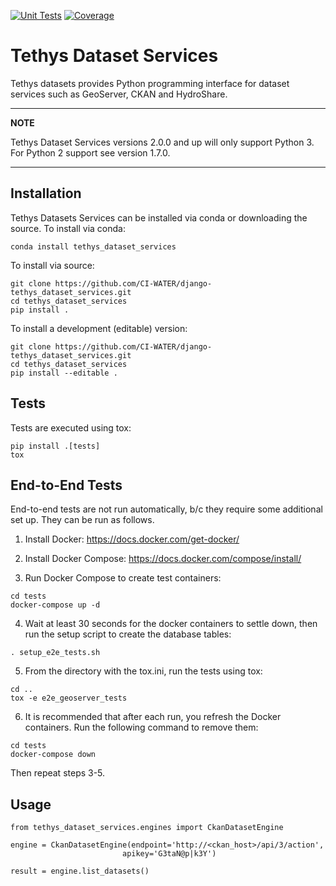 [![Unit Tests](https://github.com/tethysplatform/tethys_dataset_services/actions/workflows/unit_tests.yml/badge.svg?branch=tethys4_update)](https://github.com/tethysplatform/tethys_dataset_services/actions/workflows/unit_tests.yml)
[![Coverage](https://coveralls.io/repos/github/tethysplatform/tethys_dataset_services/badge.svg)](https://coveralls.io/github/tethysplatform/tethys_dataset_services)

# Tethys Dataset Services

Tethys datasets provides Python programming interface for dataset services such as GeoServer, CKAN and HydroShare.

---
**NOTE**

Tethys Dataset Services versions 2.0.0 and up will only support Python 3. For Python 2 support see version 1.7.0.

---

## Installation

Tethys Datasets Services can be installed via conda or downloading the source. To install via conda:

```
conda install tethys_dataset_services
```

To install via source:

```
git clone https://github.com/CI-WATER/django-tethys_dataset_services.git
cd tethys_dataset_services
pip install .
```

To install a development (editable) version:

```
git clone https://github.com/CI-WATER/django-tethys_dataset_services.git
cd tethys_dataset_services
pip install --editable .
```

## Tests

Tests are executed using tox:

```
pip install .[tests]
tox
```

## End-to-End Tests

End-to-end tests are not run automatically, b/c they require some additional set up. They can be run as follows.

1. Install Docker: https://docs.docker.com/get-docker/

2. Install Docker Compose: https://docs.docker.com/compose/install/


3. Run Docker Compose to create test containers:

```
cd tests
docker-compose up -d
```

4. Wait at least 30 seconds for the docker containers to settle down, then run the setup script to create the database tables:

```
. setup_e2e_tests.sh
```

5. From the directory with the tox.ini, run the tests using tox:

```
cd ..
tox -e e2e_geoserver_tests
```

6. It is recommended that after each run, you refresh the Docker containers. Run the following command to remove them:

```
cd tests
docker-compose down
```

Then repeat steps 3-5.

## Usage

```
from tethys_dataset_services.engines import CkanDatasetEngine

engine = CkanDatasetEngine(endpoint='http://<ckan_host>/api/3/action',
                         apikey='G3taN@p|k3Y')

result = engine.list_datasets()
```


